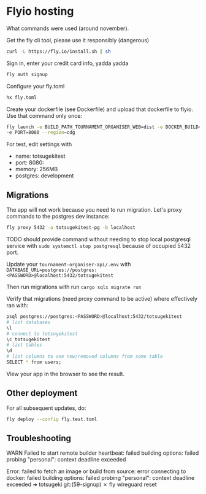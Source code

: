 # Flyio hosting

What commands were used (around november).

Get the fly cli tool, please use it responsibly (dangerous)

```bash
curl -L https://fly.io/install.sh | sh
```

Sign in, enter your credit card info, yadda yadda

```bash
fly auth signup
```

Configure your fly.toml

```bash
hx fly.toml
```

Create your dockerfile (see Dockerfile) and upload that dockerfile to flyio.
Use that command only once:

```bash
fly launch -e BUILD_PATH_TOURNAMENT_ORGANISER_WEB=dist -e DOCKER_BUILD=1 \
-e PORT=8080 --region=cdg
```

For test, edit settings with

* name: totsugekitest
* port: 8080:
* memory: 256MB
* postgres: development

## Migrations

The app will not work because you need to run migration. Let's proxy commands
to the postgres dev instance:

```bash
fly proxy 5432 -a totsugekitest-pg -b localhost
```

TODO should provide command without needing to stop local postgresql service
with `sudo systemctl stop postgresql` because of occupied 5432 port.

Update your `tournament-organiser-api/.env` with
`DATABASE_URL=postgres://postgres:<PASSWORD>@localhost:5432/totsugekitest`

Then run migrations with run `cargo sqlx migrate run`

Verify that migrations (need proxy command to be active) where effectively ran
with: 

```bash
psql postgres://postgres:<PASSWORD>@localhost:5432/totsugekitest
# list databases
\l
# connect to totsugekitest
\c totsugekitest
# list tables
\d
# list columns to see new/removed columns from some table
SELECT * from users;
```

View your app in the browser to see the result.

## Other deployment

For all subsequent updates, do:

```bash
fly deploy --config fly.test.toml
```

## Troubleshooting

WARN Failed to start remote builder heartbeat: failed building options: failed probing "personal": context deadline exceeded

Error: failed to fetch an image or build from source: error connecting to docker: failed building options: failed probing "personal": context deadline exceeded
➜  totsugeki git:(59-signup) ✗ fly wireguard reset
